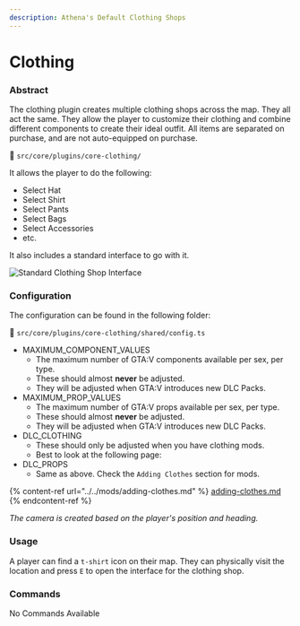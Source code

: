 ```yaml
---
description: Athena's Default Clothing Shops
---
```


# Clothing

### Abstract

The clothing plugin creates multiple clothing shops across the map. They all act the same. They allow the player to customize their clothing and combine different components to create their ideal outfit. All items are separated on purchase, and are not auto-equipped on purchase.

📁 `src/core/plugins/core-clothing/`

It allows the player to do the following:

* Select Hat
* Select Shirt
* Select Pants
* Select Bags
* Select Accessories
* etc.

It also includes a standard interface to go with it.

![Standard Clothing Shop Interface](https://i.imgur.com/IkntRRE.png)

### Configuration

The configuration can be found in the following folder:

📁 `src/core/plugins/core-clothing/shared/config.ts`

* MAXIMUM\_COMPONENT\_VALUES
  * The maximum number of GTA:V components available per sex, per type.
  * These should almost **never** be adjusted.
  * They will be adjusted when GTA:V introduces new DLC Packs.
* MAXIMUM\_PROP\_VALUES
  * The maximum number of GTA:V props available per sex, per type.
  * These should almost **never** be adjusted.
  * They will be adjusted when GTA:V introduces new DLC Packs.
* DLC\_CLOTHING
  * These should only be adjusted when you have clothing mods.
  * Best to look at the following page:
* DLC\_PROPS
  * Same as above. Check the `Adding Clothes` section for mods.

{% content-ref url="../../mods/adding-clothes.md" %}
[adding-clothes.md](../../mods/adding-clothes.md)
{% endcontent-ref %}

_The camera is created based on the player's position and heading._

### Usage

A player can find a `t-shirt` icon on their map. They can physically visit the location and press `E` to open the interface for the clothing shop.

### Commands

No Commands Available
